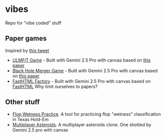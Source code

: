 # vibes
Repo for "vibe coded" stuff

## Paper games
Inspired by [this tweet](https://x.com/emollick/status/1910534521998487709)

* [ULMFiT Game](https://mikonapoli.github.io/vibes/ulmfit.html) - Built with Gemini 2.5 Pro with canvas based on [this paper](https://arxiv.org/abs/1801.06146)
* [Black Hole Merger Game](https://mikonapoli.github.io/vibes/bhmerger.html) - Built with Gemini 2.5 Pro with canvas based on [this paper](https://arxiv.org/abs/2104.10265)
* [FastHTML Factory](https://mikonapoli.github.io/vibes/fasthtml.html) - Built with Gemini 2.5 Pro with canvas based on [FastHTML]([https://arxiv.org/abs/2104.10265](https://docs.fastht.ml/llms-ctx.txt)) Why limit ourselves to papers?

## Other stuff
* [Flop Wetness Practice](https://mikonapoli.github.io/vibes/wetness.html). A tool for practicing flop "wetness" classification in Texas Hold-Em
* [Multiplayer Asteroids](https://mikonapli.github.io/vibes/asteroids.html). A multiplayer asteroids clone. One shotted by Gemini 2.5 pro with canvas
